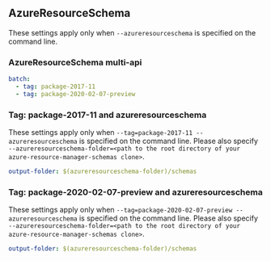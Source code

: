 ## AzureResourceSchema

These settings apply only when `--azureresourceschema` is specified on the command line.

### AzureResourceSchema multi-api

``` yaml $(azureresourceschema) && $(multiapi)
batch:
  - tag: package-2017-11
  - tag: package-2020-02-07-preview
```

### Tag: package-2017-11 and azureresourceschema

These settings apply only when `--tag=package-2017-11 --azureresourceschema` is specified on the command line.
Please also specify `--azureresourceschema-folder=<path to the root directory of your azure-resource-manager-schemas clone>`.

``` yaml $(tag) == 'package-2017-11' && $(azureresourceschema)
output-folder: $(azureresourceschema-folder)/schemas
```

### Tag: package-2020-02-07-preview and azureresourceschema

These settings apply only when `--tag=package-2020-02-07-preview --azureresourceschema` is specified on the command line.
Please also specify `--azureresourceschema-folder=<path to the root directory of your azure-resource-manager-schemas clone>`.

``` yaml $(tag) == 'package-2020-02-07-preview' && $(azureresourceschema)
output-folder: $(azureresourceschema-folder)/schemas
```

